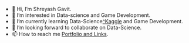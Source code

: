 - 👋 Hi, I’m Shreyash Gavit.
- 👀 I’m interested in Data-science and Game Development.
- 🌱 I’m currently learning Data-Science[^](https://github.com/Shreyashz/Recommendation-system)[Kaggle](https://www.kaggle.com/shreyashgavit) and Game Development.
- 💞️ I’m looking forward to collaborate on Data-Science.
- 📫 How to reach me [Portfolio and Links](https://shreyashz.github.io/links).

<!---
Shreyashz/Shreyashz is a ✨ special ✨ repository because its `README.md` (this file) appears on your GitHub profile.
You can click the Preview link to take a look at your changes.
--->
